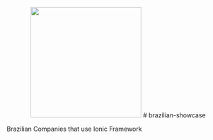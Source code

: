 <p align="center">
  <img src="https://adamdbradley.github.io/ionic-v2-and-beyond/img/ionic2.png" width="250px">
  # brazilian-showcase
</p>


Brazilian Companies that use Ionic Framework
